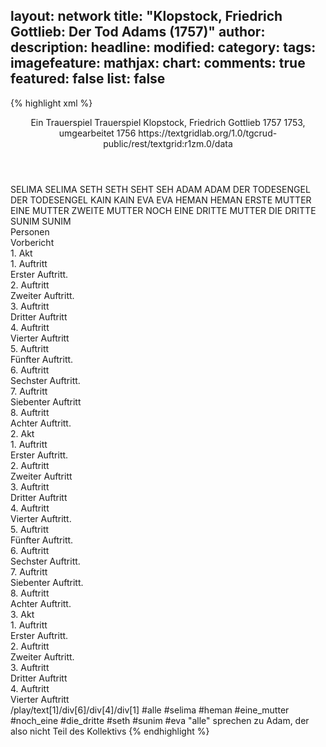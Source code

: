 layout: network
title: "Klopstock, Friedrich Gottlieb: Der Tod Adams (1757)"
author:
description:
headline:
modified:
category:
tags:
imagefeature:
mathjax:
chart:
comments: true
featured: false
list: false
---
{% highlight xml %}
<?xml-model href="https://raw.githubusercontent.com/DLiNa/project/master/rules/lina.rnc"?><?xml-model href="https://raw.githubusercontent.com/DLiNa/project/master/rules/lina.sch"?>
<play xmlns="http://lina.digital">
  <header>
    <title>Der Tod Adams</title>
    <subtitle>Ein Trauerspiel</subtitle>
    <genretitle>Trauerspiel</genretitle>
    <author>Klopstock, Friedrich Gottlieb</author>
    <date type="print" when="1757">1757</date>
    <date type="premiere"/>
    <date type="written" when="1756">1753, umgearbeitet 1756</date>
    <source>https://textgridlab.org/1.0/tgcrud-public/rest/textgrid:r1zm.0/data</source>
  </header>
  <personae>
    <character>
      <name>SELIMA</name>
      <alias xml:id="selima">
        <name>SELIMA</name>
      </alias>
    </character>
    <character>
      <name>SETH</name>
      <alias xml:id="seth">
        <name>SETH</name>
      </alias>
      <alias xml:id="seht">
        <name>SEHT</name>
      </alias>
      <alias xml:id="seh">
        <name>SEH</name>
      </alias>
    </character>
    <character>
      <name>ADAM</name>
      <alias xml:id="adam">
        <name>ADAM</name>
      </alias>
    </character>
    <character>
      <name>DER TODESENGEL</name>
      <alias xml:id="der_todesengel">
        <name>DER TODESENGEL</name>
      </alias>
    </character>
    <character>
      <name>KAIN</name>
      <alias xml:id="kain">
        <name>KAIN</name>
      </alias>
    </character>
    <character>
      <name>EVA</name>
      <alias xml:id="eva">
        <name>EVA</name>
      </alias>
    </character>
    <character>
      <name>HEMAN</name>
      <alias xml:id="heman">
        <name>HEMAN</name>
      </alias>
    </character>
    <character>
      <name>ERSTE MUTTER</name>
      <alias xml:id="eine_mutter">
        <name>EINE MUTTER</name>
      </alias>
    </character>
    <character>
      <name>ZWEITE MUTTER</name>
      <alias xml:id="noch_eine">
        <name>NOCH EINE</name>
      </alias>
    </character>
    <character>
      <name>DRITTE MUTTER</name>
      <alias xml:id="die_dritte">
        <name>DIE DRITTE</name>
      </alias>
    </character>
    <character>
      <name>SUNIM</name>
      <alias xml:id="sunim">
        <name>SUNIM</name>
      </alias>
    </character>
  </personae>
  <text>
    <div>
      <head>Personen</head>
    </div>
    <div>
      <head>Vorbericht</head>
    </div>
    <div>
      <head>1. Akt</head>
      <div>
        <head>1. Auftritt</head>
        <div>
          <head>Erster Auftritt.</head>
          <sp who="#selima">
            <amount n="3" unit="speech_acts"/>
            <amount n="233" unit="words"/>
            <amount n="1" unit="lines"/>
            <amount n="1282" unit="chars"/>
          </sp>
          <sp who="#seth">
            <amount n="3" unit="speech_acts"/>
            <amount n="199" unit="words"/>
            <amount n="1" unit="lines"/>
            <amount n="1065" unit="chars"/>
          </sp>
        </div>
      </div>
      <div>
        <head>2. Auftritt</head>
        <div>
          <head>Zweiter Auftritt.</head>
          <sp who="#adam">
            <amount n="1" unit="speech_acts"/>
            <amount n="54" unit="words"/>
            <amount n="310" unit="chars"/>
          </sp>
          <sp who="#selima">
            <amount n="1" unit="speech_acts"/>
            <amount n="5" unit="words"/>
            <amount n="1" unit="lines"/>
            <amount n="23" unit="chars"/>
          </sp>
        </div>
      </div>
      <div>
        <head>3. Auftritt</head>
        <div>
          <head>Dritter Auftritt</head>
          <sp who="#adam">
            <amount n="5" unit="speech_acts"/>
            <amount n="582" unit="words"/>
            <amount n="1" unit="lines"/>
            <amount n="3185" unit="chars"/>
          </sp>
          <sp who="#seth">
            <amount n="5" unit="speech_acts"/>
            <amount n="74" unit="words"/>
            <amount n="4" unit="lines"/>
            <amount n="403" unit="chars"/>
          </sp>
        </div>
      </div>
      <div>
        <head>4. Auftritt</head>
        <div>
          <head>Vierter Auftritt</head>
        </div>
      </div>
      <div>
        <head>5. Auftritt</head>
        <div>
          <head>Fünfter Auftritt.</head>
          <sp who="#adam">
            <amount n="4" unit="speech_acts"/>
            <amount n="71" unit="words"/>
            <amount n="3" unit="lines"/>
            <amount n="387" unit="chars"/>
          </sp>
          <sp who="#seth">
            <amount n="3" unit="speech_acts"/>
            <amount n="79" unit="words"/>
            <amount n="2" unit="lines"/>
            <amount n="444" unit="chars"/>
          </sp>
        </div>
      </div>
      <div>
        <head>6. Auftritt</head>
        <div>
          <head>Sechster Auftritt.</head>
          <sp who="#adam">
            <amount n="2" unit="speech_acts"/>
            <amount n="94" unit="words"/>
            <amount n="531" unit="chars"/>
          </sp>
          <sp who="#selima">
            <amount n="1" unit="speech_acts"/>
            <amount n="112" unit="words"/>
            <amount n="610" unit="chars"/>
          </sp>
        </div>
      </div>
      <div>
        <head>7. Auftritt</head>
        <div>
          <head>Siebenter Auftritt</head>
          <sp who="#adam">
            <amount n="6" unit="speech_acts"/>
            <amount n="253" unit="words"/>
            <amount n="1" unit="lines"/>
            <amount n="1405" unit="chars"/>
          </sp>
          <sp who="#seth">
            <amount n="4" unit="speech_acts"/>
            <amount n="58" unit="words"/>
            <amount n="3" unit="lines"/>
            <amount n="297" unit="chars"/>
          </sp>
          <sp who="#der_todesengel">
            <amount n="1" unit="speech_acts"/>
            <amount n="80" unit="words"/>
            <amount n="517" unit="chars"/>
          </sp>
        </div>
      </div>
      <div>
        <head>8. Auftritt</head>
        <div>
          <head>Achter Auftritt.</head>
        </div>
      </div>
    </div>
    <div>
      <head>2. Akt</head>
      <div>
        <head>1. Auftritt</head>
        <div>
          <head>Erster Auftritt.</head>
          <sp who="#adam">
            <amount n="8" unit="speech_acts"/>
            <amount n="512" unit="words"/>
            <amount n="3" unit="lines"/>
            <amount n="2757" unit="chars"/>
          </sp>
          <sp who="#seth">
            <amount n="7" unit="speech_acts"/>
            <amount n="155" unit="words"/>
            <amount n="4" unit="lines"/>
            <amount n="821" unit="chars"/>
          </sp>
        </div>
      </div>
      <div>
        <head>2. Auftritt</head>
        <div>
          <head>Zweiter Auftritt</head>
          <sp who="#selima">
            <amount n="3" unit="speech_acts"/>
            <amount n="167" unit="words"/>
            <amount n="873" unit="chars"/>
          </sp>
          <sp who="#adam">
            <amount n="3" unit="speech_acts"/>
            <amount n="89" unit="words"/>
            <amount n="2" unit="lines"/>
            <amount n="482" unit="chars"/>
          </sp>
        </div>
      </div>
      <div>
        <head>3. Auftritt</head>
        <div>
          <head>Dritter Auftritt</head>
          <sp who="#selima">
            <amount n="5" unit="speech_acts"/>
            <amount n="113" unit="words"/>
            <amount n="2" unit="lines"/>
            <amount n="594" unit="chars"/>
          </sp>
          <sp who="#adam">
            <amount n="5" unit="speech_acts"/>
            <amount n="89" unit="words"/>
            <amount n="4" unit="lines"/>
            <amount n="494" unit="chars"/>
          </sp>
        </div>
      </div>
      <div>
        <head>4. Auftritt</head>
        <div>
          <head>Vierter Auftritt.</head>
          <sp who="#kain">
            <amount n="2" unit="speech_acts"/>
            <amount n="28" unit="words"/>
            <amount n="2" unit="lines"/>
            <amount n="167" unit="chars"/>
          </sp>
          <sp who="#adam">
            <amount n="2" unit="speech_acts"/>
            <amount n="17" unit="words"/>
            <amount n="2" unit="lines"/>
            <amount n="114" unit="chars"/>
          </sp>
        </div>
      </div>
      <div>
        <head>5. Auftritt</head>
        <div>
          <head>Fünfter Auftritt.</head>
          <sp who="#adam">
            <amount n="9" unit="speech_acts"/>
            <amount n="184" unit="words"/>
            <amount n="5" unit="lines"/>
            <amount n="990" unit="chars"/>
          </sp>
          <sp who="#kain">
            <amount n="12" unit="speech_acts"/>
            <amount n="363" unit="words"/>
            <amount n="4" unit="lines"/>
            <amount n="1903" unit="chars"/>
          </sp>
          <sp who="#seth">
            <amount n="3" unit="speech_acts"/>
            <amount n="49" unit="words"/>
            <amount n="2" unit="lines"/>
            <amount n="272" unit="chars"/>
          </sp>
        </div>
      </div>
      <div>
        <head>6. Auftritt</head>
        <div>
          <head>Sechster Auftritt.</head>
          <sp who="#adam">
            <amount n="1" unit="speech_acts"/>
            <amount n="47" unit="words"/>
            <amount n="238" unit="chars"/>
          </sp>
        </div>
      </div>
      <div>
        <head>7. Auftritt</head>
        <div>
          <head>Siebenter Auftritt.</head>
        </div>
      </div>
      <div>
        <head>8. Auftritt</head>
        <div>
          <head>Achter Auftritt.</head>
          <sp who="#seth">
            <amount n="7" unit="speech_acts"/>
            <amount n="284" unit="words"/>
            <amount n="3" unit="lines"/>
            <amount n="1473" unit="chars"/>
          </sp>
          <sp who="#adam">
            <amount n="6" unit="speech_acts"/>
            <amount n="404" unit="words"/>
            <amount n="3" unit="lines"/>
            <amount n="2244" unit="chars"/>
          </sp>
        </div>
      </div>
    </div>
    <div>
      <head>3. Akt</head>
      <div>
        <head>1. Auftritt</head>
        <div>
          <head>Erster Auftritt.</head>
          <sp who="#selima">
            <amount n="1" unit="speech_acts"/>
            <amount n="15" unit="words"/>
            <amount n="1" unit="lines"/>
            <amount n="87" unit="chars"/>
          </sp>
          <sp who="#eva">
            <amount n="1" unit="speech_acts"/>
            <amount n="46" unit="words"/>
            <amount n="234" unit="chars"/>
          </sp>
        </div>
      </div>
      <div>
        <head>2. Auftritt</head>
        <div>
          <head>Zweiter Auftritt.</head>
          <sp who="#seht">
            <amount n="1" unit="speech_acts"/>
            <amount n="15" unit="words"/>
            <amount n="104" unit="chars"/>
          </sp>
          <sp who="#eva">
            <amount n="8" unit="speech_acts"/>
            <amount n="291" unit="words"/>
            <amount n="6" unit="lines"/>
            <amount n="1488" unit="chars"/>
          </sp>
          <sp who="#seth">
            <amount n="7" unit="speech_acts"/>
            <amount n="66" unit="words"/>
            <amount n="6" unit="lines"/>
            <amount n="351" unit="chars"/>
          </sp>
          <sp who="#seh">
            <amount n="1" unit="speech_acts"/>
            <amount n="10" unit="words"/>
            <amount n="1" unit="lines"/>
            <amount n="61" unit="chars"/>
          </sp>
        </div>
      </div>
      <div>
        <head>3. Auftritt</head>
        <div>
          <head>Dritter Auftritt</head>
          <sp who="#eva">
            <amount n="6" unit="speech_acts"/>
            <amount n="179" unit="words"/>
            <amount n="2" unit="lines"/>
            <amount n="970" unit="chars"/>
          </sp>
          <sp who="#seth">
            <amount n="7" unit="speech_acts"/>
            <amount n="109" unit="words"/>
            <amount n="6" unit="lines"/>
            <amount n="543" unit="chars"/>
          </sp>
          <sp who="#adam">
            <amount n="6" unit="speech_acts"/>
            <amount n="119" unit="words"/>
            <amount n="4" unit="lines"/>
            <amount n="638" unit="chars"/>
          </sp>
        </div>
      </div>
      <div>
        <head>4. Auftritt</head>
        <div>
          <head>Vierter Auftritt</head>
          <sp who="#selima">
            <amount n="1" unit="speech_acts"/>
            <amount n="9" unit="words"/>
            <amount n="1" unit="lines"/>
            <amount n="51" unit="chars"/>
          </sp>
          <sp who="#heman">
            <amount n="1" unit="speech_acts"/>
            <amount n="15" unit="words"/>
            <amount n="1" unit="lines"/>
            <amount n="92" unit="chars"/>
          </sp>
          <sp who="#eine_mutter">
            <amount n="1" unit="speech_acts"/>
            <amount n="2" unit="words"/>
            <amount n="1" unit="lines"/>
            <amount n="12" unit="chars"/>
          </sp>
          <sp who="#noch_eine">
            <amount n="1" unit="speech_acts"/>
            <amount n="3" unit="words"/>
            <amount n="1" unit="lines"/>
            <amount n="13" unit="chars"/>
          </sp>
          <sp who="#die_dritte">
            <amount n="1" unit="speech_acts"/>
            <amount n="4" unit="words"/>
            <amount n="1" unit="lines"/>
            <amount n="20" unit="chars"/>
          </sp>
          <sp who="#adam">
            <amount n="14" unit="speech_acts"/>
            <amount n="672" unit="words"/>
            <amount n="6" unit="lines"/>
            <amount n="3607" unit="chars"/>
          </sp>
          <sp who="#seth">
            <amount n="9" unit="speech_acts"/>
            <amount n="233" unit="words"/>
            <amount n="6" unit="lines"/>
            <amount n="1202" unit="chars"/>
          </sp>
          <sp who="#seh">
            <amount n="1" unit="speech_acts"/>
            <amount n="3" unit="words"/>
            <amount n="1" unit="lines"/>
            <amount n="12" unit="chars"/>
          </sp>
          <sp who="#sunim">
            <amount n="1" unit="speech_acts"/>
            <amount n="4" unit="words"/>
            <amount n="1" unit="lines"/>
            <amount n="16" unit="chars"/>
          </sp>
          <sp who="#eva">
            <amount n="4" unit="speech_acts"/>
            <amount n="28" unit="words"/>
            <amount n="4" unit="lines"/>
            <amount n="149" unit="chars"/>
          </sp>
          <sp who="#selima #heman #eine_mutter #noch_eine #die_dritte #seth #sunim #eva">
            <amount n="1" unit="speech_acts"/>
            <amount n="10" unit="words"/>
            <amount n="1" unit="lines"/>
            <amount n="47" unit="chars"/>
          </sp>
        </div>
      </div>
    </div>
  </text>
  <documentation>
    <change n="1" type="expandCollective" who="peertrilcke">
      <path>/play/text[1]/div[6]/div[4]/div[1]</path>
      <orig>#alle</orig>
      <corr>#selima #heman #eine_mutter #noch_eine #die_dritte #seth #sunim #eva</corr>
      <comment>"alle" sprechen zu Adam, der also nicht Teil des Kollektivs</comment>
    </change>
  </documentation>
</play>
{% endhighlight %}